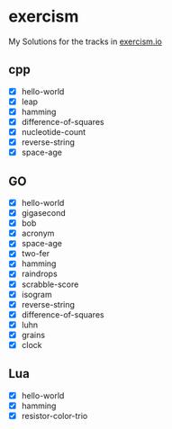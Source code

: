 # exercism

My Solutions for the tracks in [exercism.io](https://exercism.io)

## cpp

-   [x] hello-world
-   [x] leap
-   [x] hamming
-   [x] difference-of-squares
-   [x] nucleotide-count
-   [x] reverse-string
-   [x] space-age

## GO

-   [x] hello-world
-   [x] gigasecond
-   [x] bob
-   [x] acronym
-   [x] space-age
-   [x] two-fer
-   [x] hamming
-   [x] raindrops
-   [x] scrabble-score
-   [x] isogram
-   [x] reverse-string
-   [x] difference-of-squares
-   [x] luhn
-   [x] grains
-   [x] clock

## Lua

-   [x] hello-world
-   [x] hamming
-   [x] resistor-color-trio

